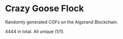 # Crazy Goose Flock
Randomly generated CGFs on the Algorand Blockchain.

4444 in total. All unique (1/1).



